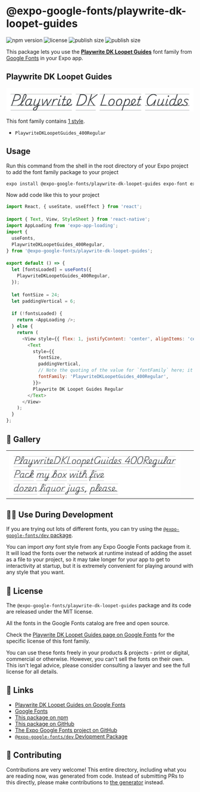# @expo-google-fonts/playwrite-dk-loopet-guides

![npm version](https://flat.badgen.net/npm/v/@expo-google-fonts/playwrite-dk-loopet-guides)
![license](https://flat.badgen.net/github/license/expo/google-fonts)
![publish size](https://flat.badgen.net/packagephobia/install/@expo-google-fonts/playwrite-dk-loopet-guides)
![publish size](https://flat.badgen.net/packagephobia/publish/@expo-google-fonts/playwrite-dk-loopet-guides)

This package lets you use the [**Playwrite DK Loopet Guides**](https://fonts.google.com/specimen/Playwrite+DK+Loopet+Guides) font family from [Google Fonts](https://fonts.google.com/) in your Expo app.

## Playwrite DK Loopet Guides

![Playwrite DK Loopet Guides](./font-family.png)

This font family contains [1 style](#-gallery).

- `PlaywriteDKLoopetGuides_400Regular`

## Usage

Run this command from the shell in the root directory of your Expo project to add the font family package to your project
```sh
expo install @expo-google-fonts/playwrite-dk-loopet-guides expo-font expo-app-loading
```

Now add code like this to your project
```js
import React, { useState, useEffect } from 'react';

import { Text, View, StyleSheet } from 'react-native';
import AppLoading from 'expo-app-loading';
import {
  useFonts,
  PlaywriteDKLoopetGuides_400Regular,
} from '@expo-google-fonts/playwrite-dk-loopet-guides';

export default () => {
  let [fontsLoaded] = useFonts({
    PlaywriteDKLoopetGuides_400Regular,
  });

  let fontSize = 24;
  let paddingVertical = 6;

  if (!fontsLoaded) {
    return <AppLoading />;
  } else {
    return (
      <View style={{ flex: 1, justifyContent: 'center', alignItems: 'center' }}>
        <Text
          style={{
            fontSize,
            paddingVertical,
            // Note the quoting of the value for `fontFamily` here; it expects a string!
            fontFamily: 'PlaywriteDKLoopetGuides_400Regular',
          }}>
          Playwrite DK Loopet Guides Regular
        </Text>
      </View>
    );
  }
};

```

## 🔡 Gallery


||||
|-|-|-|
|![PlaywriteDKLoopetGuides_400Regular](./PlaywriteDKLoopetGuides_400Regular.ttf.png)||||


## 👩‍💻 Use During Development

If you are trying out lots of different fonts, you can try using the [`@expo-google-fonts/dev` package](https://github.com/expo/google-fonts/tree/master/font-packages/dev#readme).

You can import *any* font style from any Expo Google Fonts package from it. It will load the fonts
over the network at runtime instead of adding the asset as a file to your project, so it may take longer
for your app to get to interactivity at startup, but it is extremely convenient
for playing around with any style that you want.

## 📖 License

The `@expo-google-fonts/playwrite-dk-loopet-guides` package and its code are released under the MIT license.

All the fonts in the Google Fonts catalog are free and open source.

Check the [Playwrite DK Loopet Guides page on Google Fonts](https://fonts.google.com/specimen/Playwrite+DK+Loopet+Guides) for the specific license of this font family.

You can use these fonts freely in your products & projects - print or digital, commercial or otherwise. However, you can't sell the fonts on their own. This isn't legal advice, please consider consulting a lawyer and see the full license for all details.

## 🔗 Links

- [Playwrite DK Loopet Guides on Google Fonts](https://fonts.google.com/specimen/Playwrite+DK+Loopet+Guides)
- [Google Fonts](https://fonts.google.com/)
- [This package on npm](https://www.npmjs.com/package/@expo-google-fonts/playwrite-dk-loopet-guides)
- [This package on GitHub](https://github.com/expo/google-fonts/tree/master/font-packages/playwrite-dk-loopet-guides)
- [The Expo Google Fonts project on GitHub](https://github.com/expo/google-fonts)
- [`@expo-google-fonts/dev` Devlopment Package](https://github.com/expo/google-fonts/tree/master/font-packages/dev)

## 🤝 Contributing

Contributions are very welcome! This entire directory, including what you are reading now, was generated from code. Instead of submitting PRs to this directly, please make contributions to [the generator](https://github.com/expo/google-fonts/tree/master/packages/generator) instead.
